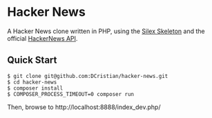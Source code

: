 # Hacker News

A Hacker News clone written in PHP, using the [Silex Skeleton](https://github.com/silexphp/Silex-Skeleton "Title") and the official [HackerNews API](https://github.com/HackerNews/API "Title").

## Quick Start

``` shell
$ git clone git@github.com:DCristian/hacker-news.git
$ cd hacker-news
$ composer install
$ COMPOSER_PROCESS_TIMEOUT=0 composer run
```

Then, browse to http://localhost:8888/index_dev.php/
